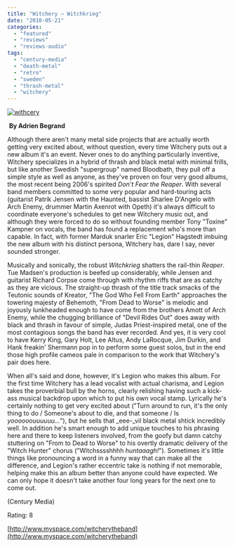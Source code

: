```yaml
---
title: "Witchery – Witchkrieg"
date: "2010-05-21"
categories: 
  - "featured"
  - "reviews"
  - "reviews-audio"
tags: 
  - "century-media"
  - "death-metal"
  - "retro"
  - "sweden"
  - "thrash-metal"
  - "witchery"
---
```


[![withcery](http://www.hellbound.ca/wp-content/uploads/2010/05/withcery-300x298.jpg "withcery")](http://www.hellbound.ca/wp-content/uploads/2010/05/withcery.jpg)

 **By Adrien Begrand**

Although there aren't many metal side projects that are actually worth getting very excited about, without question, every time Witchery puts out a new album it's an event. Never ones to do anything particularly inventive, Witchery specializes in a hybrid of thrash and black metal with minimal frills, but like another Swedish "supergroup" named Bloodbath, they pull off a simple style as well as anyone, as they've proven on four very good albums, the most recent being 2006's spirited _Don't Fear the Reaper_. With several band members committed to some very popular and hard-touring acts (guitarist Patrik Jensen with the Haunted, bassist Sharlee D'Angelo with Arch Enemy, drummer Martin Axenrot with Opeth) it's always difficult to coordinate everyone's schedules to get new Witchery music out, and although they were forced to do so without founding member Tony "Toxine" Kampner on vocals, the band has found a replacement who's more than capable. In fact, with former Marduk snarler Eric "Legion" Hagstedt imbuing the new album with his distinct persona, Witchery has, dare I say, never sounded stronger.

Musically and sonically, the robust _Witchkrieg_ shatters the rail-thin _Reaper_. Tue Madsen's production is beefed up considerably, while Jensen and guitarist Richard Corpse come through with rhythm riffs that are as catchy as they are vicious. The straight-up thrash of the title track smacks of the Teutonic sounds of Kreator, "The God Who Fell From Earth" approaches the towering majesty of Behemoth, "From Dead to Worse" is melodic and joyously lunkheaded enough to have come from the brothers Amott of Arch Enemy, while the chugging brilliance of "Devil Rides Out" does away with black and thrash in favour of simple, Judas Priest-inspired metal, one of the most contagious songs the band has ever recorded. And yes, it is very cool to have Kerry King, Gary Holt, Lee Altus, Andy LaRocque, Jim Durkin, and Hank freakin' Shermann pop in to perform some guest solos, but in the end those high profile cameos pale in comparison to the work that Witchery's pair does here.

When all's said and done, however, it's Legion who makes this album. For the first time Witchery has a lead vocalist with actual charisma, and Legion takes the proverbial bull by the horns, clearly relishing having such a kick-ass musical backdrop upon which to put his own vocal stamp. Lyrically he's certainly nothing to get very excited about ("Turn around to run, it's the only thing to do / Someone's about to die, and that someone / Is _yoooooouuuuuu…_"), but he sells that _eee-_vil black metal shtick incredibly well. In addition he's smart enough to add unique touches to his phrasing here and there to keep listeners involved, from the goofy but damn catchy stuttering on "From to Dead to Worse" to his overtly dramatic delivery of the "Witch Hunter" chorus ("Witchsssshhhh _huntaaagh!_"). Sometimes it's little things like pronouncing a word in a funny way that can make all the difference, and Legion's rather eccentric take is nothing if not memorable, helping make this an album better than anyone could have expected. We can only hope it doesn't take another four long years for the next one to come out.

(Century Media)

Rating: 8

[http://www.myspace.com/witcherytheband](http://www.myspace.com/witcherytheband)
